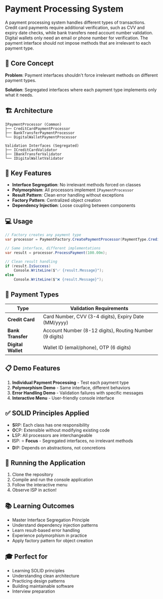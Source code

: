 # Payment Processing System

A payment processing system handles different types of transactions. Credit card payments require additional verification, such as CVV and expiry date checks, while bank transfers need account number validation. Digital wallets only need an email or phone number for verification. The payment interface should not impose methods that are irrelevant to each payment type.

## 🎯 Core Concept

**Problem**: Payment interfaces shouldn't force irrelevant methods on different payment types.

**Solution**: Segregated interfaces where each payment type implements only what it needs.

## 🏗️ Architecture

```
IPaymentProcessor (Common)
├── CreditCardPaymentProcessor
├── BankTransferPaymentProcessor
└── DigitalWalletPaymentProcessor

Validation Interfaces (Segregated)
├── ICreditCardValidator
├── IBankTransferValidator
└── IDigitalWalletValidator
```

## 🚀 Key Features

- **Interface Segregation**: No irrelevant methods forced on classes
- **Polymorphism**: All processors implement `IPaymentProcessor`
- **Result Pattern**: Clean error handling without exceptions
- **Factory Pattern**: Centralized object creation
- **Dependency Injection**: Loose coupling between components

## 💻 Usage

```csharp
// Factory creates any payment type
var processor = PaymentFactory.CreatePaymentProcessor(PaymentType.CreditCard);

// Same interface, different implementations
var result = processor.ProcessPayment(100.00m);

// Clean result handling
if (result.IsSuccess)
    Console.WriteLine($"✅ {result.Message}");
else
    Console.WriteLine($"❌ {result.Message}");
```

## 🧪 Payment Types

| Type               | Validation Requirements                                 |
| ------------------ | ------------------------------------------------------- |
| **Credit Card**    | Card Number, CVV (3-4 digits), Expiry Date (MM/yyyy)    |
| **Bank Transfer**  | Account Number (8-12 digits), Routing Number (9 digits) |
| **Digital Wallet** | Wallet ID (email/phone), OTP (6 digits)                 |

## 📋 Demo Features

1. **Individual Payment Processing** - Test each payment type
2. **Polymorphism Demo** - Same interface, different behaviors
3. **Error Handling Demo** - Validation failures with specific messages
4. **Interactive Menu** - User-friendly console interface

## ✅ SOLID Principles Applied

- **S**RP: Each class has one responsibility
- **O**CP: Extensible without modifying existing code
- **L**SP: All processors are interchangeable
- **I**SP: ⭐ **Focus** - Segregated interfaces, no irrelevant methods
- **D**IP: Depends on abstractions, not concretions

## 🔧 Running the Application

1. Clone the repository
2. Compile and run the console application
3. Follow the interactive menu
4. Observe ISP in action!

## 📚 Learning Outcomes

- Master Interface Segregation Principle
- Understand dependency injection patterns
- Learn result-based error handling
- Experience polymorphism in practice
- Apply factory pattern for object creation

## 🎓 Perfect for

- Learning SOLID principles
- Understanding clean architecture
- Practicing design patterns
- Building maintainable software
- Interview preparation
